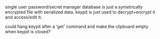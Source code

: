 single user password/secret manager
database is just a symetrically encrypted file with serialized data.
keypit is just used to decrypt+encrypt it and access/edit it.

could hang keypit after a 'get' command
and make the clipboard empty when keypit is closed?


